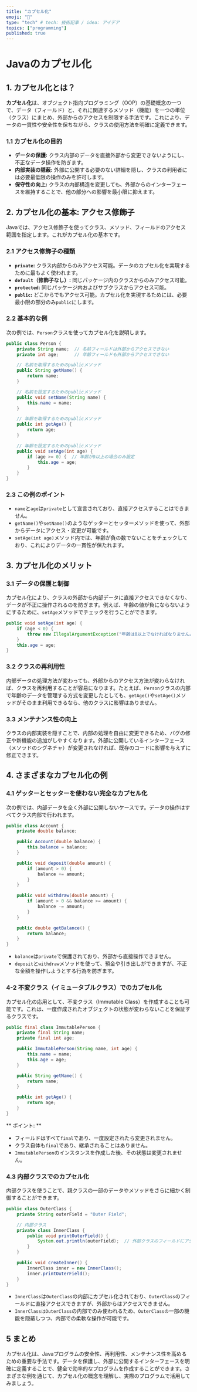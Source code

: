 ```yaml
---
title: "カプセル化"
emoji: "📑"
type: "tech" # tech: 技術記事 / idea: アイデア
topics: ["programming"]
published: true
---
```


# Javaのカプセル化

## 1. カプセル化とは？

**カプセル化**は、オブジェクト指向プログラミング（OOP）の基礎概念の一つで、データ（フィールド）と、それに関連するメソッド（機能）を一つの単位（クラス）にまとめ、外部からのアクセスを制限する手法です。これにより、データの一貫性や安全性を保ちながら、クラスの使用方法を明確に定義できます。

### 1.1 カプセル化の目的
- **データの保護:** クラス内部のデータを直接外部から変更できないようにし、不正なデータ操作を防ぎます。
- **内部実装の隠蔽:** 外部に公開する必要のない詳細を隠し、クラスの利用者には必要最低限の操作のみを許可します。
- **保守性の向上:** クラスの内部構造を変更しても、外部からのインターフェースを維持することで、他の部分への影響を最小限に抑えます。

## 2. カプセル化の基本: アクセス修飾子

Javaでは、アクセス修飾子を使ってクラス、メソッド、フィールドのアクセス範囲を指定します。これがカプセル化の基本です。

### 2.1 アクセス修飾子の種類
- **`private`:** クラス内部からのみアクセス可能。データのカプセル化を実現するために最もよく使われます。
- **`default`（修飾子なし）:** 同じパッケージ内のクラスからのみアクセス可能。
- **`protected`:** 同じパッケージ内およびサブクラスからアクセス可能。
- **`public`:** どこからでもアクセス可能。カプセル化を実現するためには、必要最小限の部分のみ`public`にします。

### 2.2 基本的な例
次の例では、`Person`クラスを使ってカプセル化を説明します。

```java
public class Person {
    private String name;  // 名前フィールドは外部からアクセスできない
    private int age;      // 年齢フィールドも外部からアクセスできない

    // 名前を取得するためのpublicメソッド
    public String getName() {
        return name;
    }

    // 名前を設定するためのpublicメソッド
    public void setName(String name) {
        this.name = name;
    }

    // 年齢を取得するためのpublicメソッド
    public int getAge() {
        return age;
    }

    // 年齢を設定するためのpublicメソッド
    public void setAge(int age) {
        if (age >= 0) {  // 年齢が0以上の場合のみ設定
            this.age = age;
        }
    }
}
```
### 2.3 この例のポイント

- `name`と`age`は`private`として宣言されており、直接アクセスすることはできません。
- `getName()`や`setName()`のようなゲッターとセッターメソッドを使って、外部からデータにアクセス・変更が可能です。
- `setAge(int age)`メソッド内では、年齢が負の数でないことをチェックしており、これによりデータの一貫性が保たれます。

## 3. カプセル化のメリット

### 3.1 データの保護と制御
カプセル化により、クラスの外部から内部データに直接アクセスできなくなり、データが不正に操作されるのを防ぎます。例えば、年齢の値が負にならないようにするために、`setAge`メソッドでチェックを行うことができます。

```java
public void setAge(int age) {
    if (age < 0) {
        throw new IllegalArgumentException("年齢は0以上でなければなりません。");
    }
    this.age = age;
}
```

### 3.2 クラスの再利用性
内部データの処理方法が変わっても、外部からのアクセス方法が変わらなければ、クラスを再利用することが容易になります。たとえば、`Person`クラスの内部で年齢のデータを管理する方式を変更したとしても、`getAge()`や`setAge()`メソッドがそのまま利用できるなら、他のクラスに影響はありません。

### 3.3 メンテナンス性の向上
クラスの内部実装を隠すことで、内部の処理を自由に変更できるため、バグの修正や新機能の追加がしやすくなります。外部に公開しているインターフェース（メソッドのシグネチャ）が変更されなければ、既存のコードに影響を与えずに修正できます。


## 4. さまざまなカプセル化の例

### 4.1 ゲッターとセッターを使わない完全なカプセル化
次の例では、内部データを全く外部に公開しないケースです。データの操作はすべてクラス内部で行われます。
```java
public class Account {
    private double balance;

    public Account(double balance) {
        this.balance = balance;
    }

    public void deposit(double amount) {
        if (amount > 0) {
            balance += amount;
        }
    }

    public void withdraw(double amount) {
        if (amount > 0 && balance >= amount) {
            balance -= amount;
        }
    }

    public double getBalance() {
        return balance;
    }
}
```
- `balance`は`private`で保護されており、外部から直接操作できません。
- `deposit`と`withdraw`メソッドを使って、預金や引き出しができますが、不正な金額を操作しようとする行為を防ぎます。

### 4-2 不変クラス（イミュータブルクラス）でのカプセル化
カプセル化の応用として、不変クラス（Immutable Class）を作成することも可能です。これは、一度作成されたオブジェクトの状態が変わらないことを保証するクラスです。
```java
public final class ImmutablePerson {
    private final String name;
    private final int age;

    public ImmutablePerson(String name, int age) {
        this.name = name;
        this.age = age;
    }

    public String getName() {
        return name;
    }

    public int getAge() {
        return age;
    }
}
```
** ポイント: **
- フィールドはすべて`final`であり、一度設定されたら変更されません。
- クラス自体も`final`であり、継承されることはありません。
- `ImmutablePerson`のインスタンスを作成した後、その状態は変更されません。

### 4.3 内部クラスでのカプセル化
内部クラスを使うことで、親クラスの一部のデータやメソッドをさらに細かく制御することができます。
```java
public class OuterClass {
    private String outerField = "Outer Field";

    // 内部クラス
    private class InnerClass {
        public void printOuterField() {
            System.out.println(outerField);  // 外部クラスのフィールドにアクセス可能
        }
    }

    public void createInner() {
        InnerClass inner = new InnerClass();
        inner.printOuterField();
    }
}
```
- `InnerClass`は`OuterClass`の内部にカプセル化されており、`OuterClass`のフィールドに直接アクセスできますが、外部からはアクセスできません。
- `InnerClassはOuterClass`の内部でのみ使われるため、`OuterClassの`一部の機能を隠蔽しつつ、内部での柔軟な操作が可能です。

## 5 まとめ
カプセル化は、Javaプログラムの安全性、再利用性、メンテナンス性を高めるための重要な手法です。データを保護し、外部に公開するインターフェースを明確に定義することで、健全で効率的なプログラムを作成することができます。さまざまな例を通じて、カプセル化の概念を理解し、実際のプログラムで活用してみましょう。
